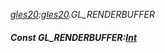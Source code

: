 _[gles20](../../modules/gles20/gles20-module.md):[gles20](../../modules/gles20/gles20-module.md).GL\_RENDERBUFFER_
##### Const GL\_RENDERBUFFER:[Int](../../modules/wonkey/wonkey-types-int.md)
